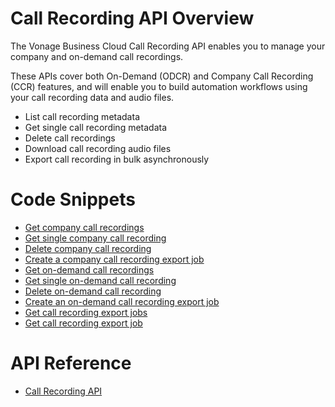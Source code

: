# Call Recording API Overview
The Vonage Business Cloud Call Recording API enables you to manage your company and on-demand call recordings.

These APIs cover both On-Demand (ODCR) and Company Call Recording (CCR) features, and will enable you to build automation workflows using your call recording data and audio files.

* List call recording metadata
* Get single call recording metadata
* Delete call recordings
* Download call recording audio files
* Export call recording in bulk asynchronously

# Code Snippets
* [Get company call recordings](code_snippets/get-company-call-recordings.md)
* [Get single company call recording](code_snippets/get-single-company-call-recording.md)
* [Delete company call recording](code_snippets/delete-company-call-recording.md)
* [Create a company call recording export job](code_snippets/create-company-call–recording-export-job.md)
* [Get on-demand call recordings](code_snippets/get-on-demand-call–recordings.md)
* [Get single on-demand call recording](code_snippets/get–single-on-demand-call-recording.md)
* [Delete on-demand call recording](code_snippets/delete-on-demand-call-recording.md)
* [Create an on-demand call recording export job](code_snippets/create-on-demand-call-recording-export-job.md)
* [Get call recording export jobs](code_snippets/get-call-recording-export-jobs.md)
* [Get call recording export job](code_snippets/get-call-recording-export-job.md)

# API Reference

* [Call Recording API](call-recording/call-recording.yml)
